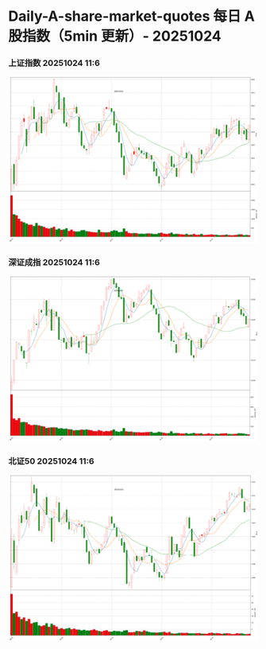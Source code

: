 
# Daily-A-share-market-quotes 每日 A 股指数（5min 更新）- 20251024

### 上证指数 20251024 11:6
![](./fig/2025/10/20251024-sh000001.png)

### 深证成指 20251024 11:6
![](./fig/2025/10/20251024-sz399001.png)

### 北证50 20251024 11:6
![](./fig/2025/10/20251024-bj899050.png)
